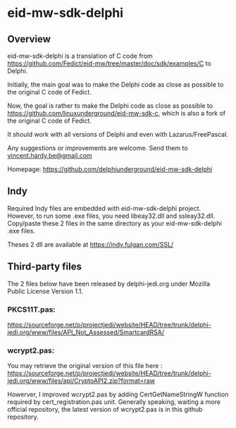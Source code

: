 # eid-mw-sdk-delphi

## Overview

eid-mw-sdk-delphi is a translation of C code from 
https://github.com/Fedict/eid-mw/tree/master/doc/sdk/examples/C
to Delphi.

Initially, the main goal was to make the Delphi code as close as possible to
the original C code of Fedict.

Now, the goal is rather to make the Delphi code as close as possible
to https://github.com/linuxunderground/eid-mw-sdk-c, which is also a fork of
the original C code of Fedict.

It should work with all versions of Delphi and even with 
Lazarus/FreePascal.

Any suggestions or improvements are welcome.
Send them to vincent.hardy.be@gmail.com

Homepage: https://github.com/delphiunderground/eid-mw-sdk-delphi


## Indy

Required Indy files are embedded with eid-mw-sdk-delphi project.
However, to run some .exe files, you need libeay32.dll and ssleay32.dll.
Copy/paste these 2 files in the same directory as your eid-mw-sdk-delphi .exe
files.

Theses 2 dll are available at https://indy.fulgan.com/SSL/


## Third-party files

The 2 files below have been released by delphi-jedi.org under Mozilla Public
License Version 1.1.

### PKCS11T.pas:

https://sourceforge.net/p/projectjedi/website/HEAD/tree/trunk/delphi-jedi.org/www/files/API_Not_Assessed/SmartcardRSA/
  
### wcrypt2.pas:

You may retrieve the original version of this file here : 
https://sourceforge.net/p/projectjedi/website/HEAD/tree/trunk/delphi-jedi.org/www/files/api/CryptoAPI2.zip?format=raw

Howerver, I improved wcrypt2.pas by adding CertGetNameStringW function
required by cert_registration.pas unit.
Generally speaking, waiting a more official repository, the latest version
of wcrypt2.pas is in this github repository.

